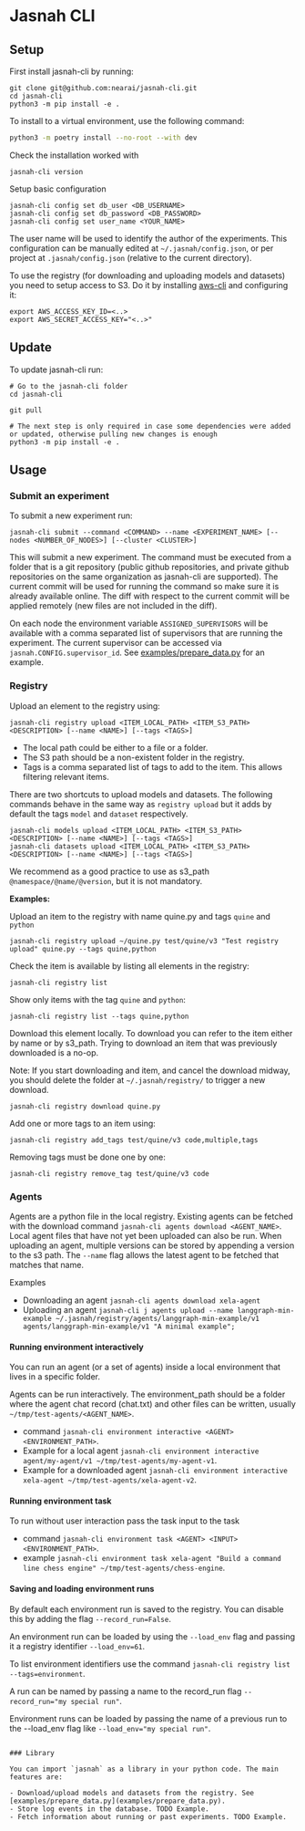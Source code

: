 # Jasnah CLI

## Setup

First install jasnah-cli by running:

```
git clone git@github.com:nearai/jasnah-cli.git
cd jasnah-cli
python3 -m pip install -e .
```

To install to a virtual environment, use the following command:

```bash
python3 -m poetry install --no-root --with dev
```

Check the installation worked with

```
jasnah-cli version
```

Setup basic configuration

```
jasnah-cli config set db_user <DB_USERNAME>
jasnah-cli config set db_password <DB_PASSWORD>
jasnah-cli config set user_name <YOUR_NAME>
```

The user name will be used to identify the author of the experiments.
This configuration can be manually edited at `~/.jasnah/config.json`, or per project at `.jasnah/config.json` (relative to the current directory).

To use the registry (for downloading and uploading models and datasets) you need to setup access to S3. Do it by installing [aws-cli](https://docs.aws.amazon.com/cli/latest/userguide/cli-chap-getting-started.html) and configuring it:

```
export AWS_ACCESS_KEY_ID=<..>
export AWS_SECRET_ACCESS_KEY="<..>"
```

## Update

To update jasnah-cli run:

```
# Go to the jasnah-cli folder
cd jasnah-cli

git pull

# The next step is only required in case some dependencies were added or updated, otherwise pulling new changes is enough
python3 -m pip install -e .
```

## Usage

### Submit an experiment

To submit a new experiment run:

```
jasnah-cli submit --command <COMMAND> --name <EXPERIMENT_NAME> [--nodes <NUMBER_OF_NODES>] [--cluster <CLUSTER>]
```

This will submit a new experiment. The command must be executed from a folder that is a git repository (public github repositories, and private github repositories on the same organization as jasnah-cli are supported).
The current commit will be used for running the command so make sure it is already available online. The diff with respect to the current commit will be applied remotely (new files are not included in the diff).

On each node the environment variable `ASSIGNED_SUPERVISORS` will be available with a comma separated list of supervisors that are running the experiment. The current supervisor can be accessed via `jasnah.CONFIG.supervisor_id`. See [examples/prepare_data.py](examples/prepare_data.py) for an example.

### Registry

Upload an element to the registry using:

```
jasnah-cli registry upload <ITEM_LOCAL_PATH> <ITEM_S3_PATH> <DESCRIPTION> [--name <NAME>] [--tags <TAGS>]
```

- The local path could be either to a file or a folder.
- The S3 path should be a non-existent folder in the registry.
- Tags is a comma separated list of tags to add to the item. This allows filtering relevant items.

There are two shortcuts to upload models and datasets. The following commands behave in the same way as `registry upload` but it adds by default the tags `model` and `dataset` respectively.

```
jasnah-cli models upload <ITEM_LOCAL_PATH> <ITEM_S3_PATH> <DESCRIPTION> [--name <NAME>] [--tags <TAGS>]
jasnah-cli datasets upload <ITEM_LOCAL_PATH> <ITEM_S3_PATH> <DESCRIPTION> [--name <NAME>] [--tags <TAGS>]
```

We recommend as a good practice to use as s3_path `@namespace/@name/@version`, but it is not mandatory.

**Examples:**

Upload an item to the registry with name quine.py and tags `quine` and `python`

```
jasnah-cli registry upload ~/quine.py test/quine/v3 "Test registry upload" quine.py --tags quine,python
```

Check the item is available by listing all elements in the registry:

```
jasnah-cli registry list
```

Show only items with the tag `quine` and `python`:

```
jasnah-cli registry list --tags quine,python
```

Download this element locally. To download you can refer to the item either by name or by s3_path. Trying to download an item that was previously downloaded is a no-op.

Note: If you start downloading and item, and cancel the download midway, you should delete the folder at `~/.jasnah/registry/` to trigger a new download.

```
jasnah-cli registry download quine.py
```

Add one or more tags to an item using:

```
jasnah-cli registry add_tags test/quine/v3 code,multiple,tags
```

Removing tags must be done one by one:

```
jasnah-cli registry remove_tag test/quine/v3 code
```

### Agents
Agents are a python file in the local registry. Existing agents can be fetched with the download command `jasnah-cli agents download <AGENT_NAME>`.
Local agent files that have not yet been uploaded can also be run.
When uploading an agent, multiple versions can be stored by appending a version to the s3 path. The `--name` flag allows the latest agent to be fetched that matches that name.

Examples
 * Downloading an agent `jasnah-cli agents download xela-agent`
 * Uploading an agent `jasnah-cli j agents upload --name langgraph-min-example ~/.jasnah/registry/agents/langgraph-min-example/v1 agents/langgraph-min-example/v1 "A minimal example";`

#### Running environment interactively

You can run an agent (or a set of agents) inside a local environment that lives in a specific folder.

Agents can be run interactively. The environment_path should be a folder where the agent chat record (chat.txt) and other files can be written, usually `~/tmp/test-agents/<AGENT_NAME>`.
 * command `jasnah-cli environment interactive <AGENT> <ENVIRONMENT_PATH>`.
 * Example for a local agent `jasnah-cli environment interactive agent/my-agent/v1 ~/tmp/test-agents/my-agent-v1`.
 * Example for a downloaded agent `jasnah-cli environment interactive xela-agent ~/tmp/test-agents/xela-agent-v2`.

#### Running environment task
To run without user interaction pass the task input to the task
 * command `jasnah-cli environment task <AGENT> <INPUT> <ENVIRONMENT_PATH>`.
 * example `jasnah-cli environment task xela-agent "Build a command line chess engine" ~/tmp/test-agents/chess-engine`.

#### Saving and loading environment runs
By default each environment run is saved to the registry. You can disable this by adding the flag `--record_run=False`.

An environment run can be loaded by using the `--load_env` flag and passing it a registry identifier `--load_env=61`.

To list environment identifiers use the command `jasnah-cli registry list --tags=environment`.

A run can be named by passing a name to the record_run flag `--record_run="my special run"`.

Environment runs can be loaded by passing the name of a previous run to  the --load_env flag like `--load_env="my special run"`.

```

### Library

You can import `jasnah` as a library in your python code. The main features are:

- Download/upload models and datasets from the registry. See [examples/prepare_data.py](examples/prepare_data.py).
- Store log events in the database. TODO Example.
- Fetch information about running or past experiments. TODO Example.
